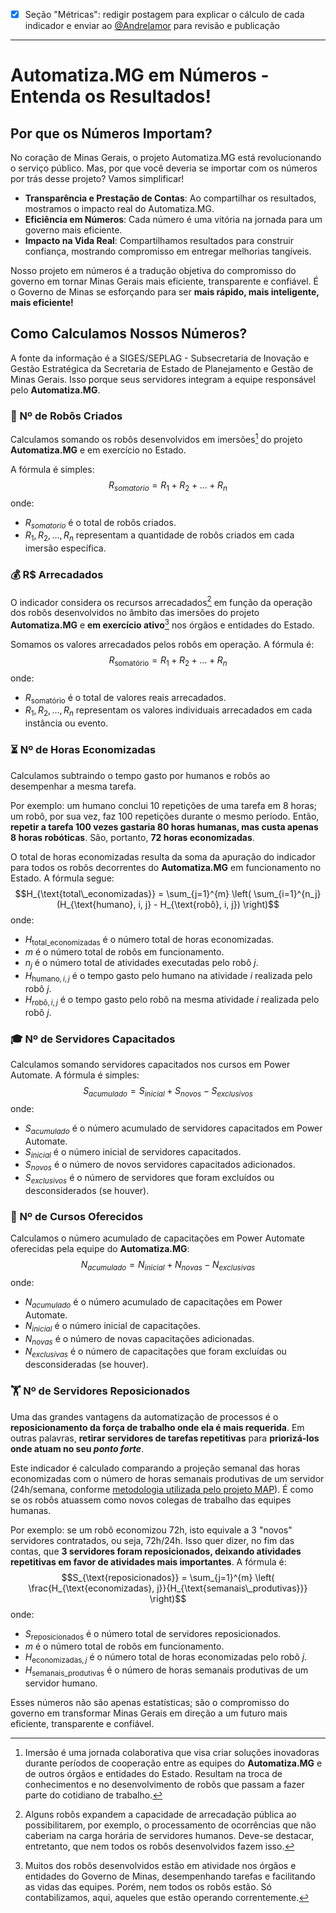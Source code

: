 - [x] Seção "Métricas": redigir postagem para explicar o cálculo de cada indicador e enviar ao [@Andrelamor](https://github.com/Andrelamor) para revisão e publicação
------------------------------------------------------------
# Automatiza.MG em Números - Entenda os Resultados!

## Por que os Números Importam?

No coração de Minas Gerais, o projeto Automatiza.MG está revolucionando o serviço público. Mas, por que você deveria se importar com os números por trás desse projeto? Vamos simplificar!

- **Transparência e Prestação de Contas**: Ao compartilhar os resultados, mostramos o impacto real do Automatiza.MG.
- **Eficiência em Números**: Cada número é uma vitória na jornada para um governo mais eficiente.
- **Impacto na Vida Real**: Compartilhamos resultados para construir confiança, mostrando compromisso em entregar melhorias tangíveis.

Nosso projeto em números é a tradução objetiva do compromisso do governo em tornar Minas Gerais mais eficiente, transparente e confiável. É o Governo de Minas se esforçando para ser **mais rápido, mais inteligente, mais eficiente!**

## Como Calculamos Nossos Números?

A fonte da informação é a SIGES/SEPLAG - Subsecretaria de Inovação e Gestão Estratégica da Secretaria de Estado de Planejamento e Gestão de Minas Gerais. Isso porque seus servidores integram a equipe responsável pelo **Automatiza.MG**.

### 🤖 Nº de Robôs Criados

Calculamos somando os robôs desenvolvidos em imersões[^1] do projeto **Automatiza.MG** e em exercício no Estado.

A fórmula é simples:
$$R_{somatorio} = R_1 + R_2 + \ldots + R_n$$onde:
- $R_{somatorio}$ é o total de robôs criados.
- $R_1, R_2, \ldots, R_n$ representam a quantidade de robôs criados em cada imersão específica.

[^1]: Imersão é uma jornada colaborativa que visa criar soluções inovadoras durante períodos de cooperação entre as equipes do **Automatiza.MG** e de outros órgãos e entidades do Estado. Resultam na troca de conhecimentos e no desenvolvimento de robôs que passam a fazer parte do cotidiano de trabalho.

### 💰 R$ Arrecadados

O indicador considera os recursos arrecadados[^2] em função da operação dos robôs desenvolvidos no âmbito das imersões do projeto **Automatiza.MG** e **em exercício ativo**[^3] nos órgãos e entidades do Estado.

Somamos os valores arrecadados pelos robôs em operação. A fórmula é: $$R_{\text{somatório}} = R_1 + R_2 + \ldots + R_n$$onde:
- $R_{\text{somatório}}$ é o total de valores reais arrecadados.
- $R_1, R_2, \ldots, R_n$ representam os valores individuais arrecadados em cada instância ou evento.

[^2]: Alguns robôs expandem a capacidade de arrecadação pública ao possibilitarem, por exemplo, o processamento de ocorrências que não caberiam na carga horária de servidores humanos. Deve-se destacar, entretanto, que nem todos os robôs desenvolvidos fazem isso.
[^3]: Muitos dos robôs desenvolvidos estão em atividade nos órgãos e entidades do Governo de Minas, desempenhando tarefas e facilitando as vidas das equipes. Porém, nem todos os robôs estão. Só contabilizamos, aqui, aqueles que estão operando correntemente.

### ⏳ Nº de Horas Economizadas

Calculamos subtraindo o tempo gasto por humanos e robôs ao desempenhar a mesma tarefa.

Por exemplo: um humano conclui 10 repetições de uma tarefa em 8 horas; um robô, por sua vez, faz 100 repetições durante o mesmo período. Então, **repetir a tarefa 100 vezes gastaria 80 horas humanas, mas custa apenas 8 horas robóticas**. São, portanto, **72 horas economizadas**.

O total de horas economizadas resulta da soma da apuração do indicador para todos os robôs decorrentes do **Automatiza.MG** em funcionamento no Estado. A fórmula segue:
$$H_{\text{total\_economizadas}} = \sum_{j=1}^{m} \left( \sum_{i=1}^{n_j} (H_{\text{humano}, i, j} - H_{\text{robô}, i, j}) \right)$$
onde:
- $H_{\text{total\_economizadas}}$ é o número total de horas economizadas.
- $m$ é o número total de robôs em funcionamento.
- $n_j$ é o número total de atividades executadas pelo robô $j$.
- $H_{\text{humano}, i, j}$ é o tempo gasto pelo humano na atividade $i$ realizada pelo robô $j$.
- $H_{\text{robô}, i, j}$ é o tempo gasto pelo robô na mesma atividade $i$ realizada pelo robô $j$.

### 🎓 Nº de Servidores Capacitados

Calculamos somando servidores capacitados nos cursos em Power Automate. A fórmula é simples: $$S_{acumulado} = S_{inicial} + S_{novos} - S_{exclusivos}$$
onde:
- $S_{acumulado}$ é o número acumulado de servidores capacitados em Power Automate.
- $S_{inicial}$ é o número inicial de servidores capacitados.
- $S_{novos}$ é o número de novos servidores capacitados adicionados.
- $S_{exclusivos}$ é o número de servidores que foram excluídos ou desconsiderados (se houver).

### 🎒 Nº de Cursos Oferecidos

Calculamos o número acumulado de capacitações em Power Automate oferecidas pela equipe do **Automatiza.MG**: $$N_{acumulado} = N_{inicial} + N_{novas} - N_{exclusivas}$$
onde:
- $N_{acumulado}$ é o número acumulado de capacitações em Power Automate.
- $N_{inicial}$ é o número inicial de capacitações.
- $N_{novas}$ é o número de novas capacitações adicionadas.
- $N_{exclusivas}$ é o número de capacitações que foram excluídas ou desconsideradas (se houver).

### 🏋️ Nº de Servidores Reposicionados

Uma das grandes vantagens da automatização de processos é o **reposicionamento da força de trabalho onde ela é mais requerida**. Em outras palavras, **retirar servidores de tarefas repetitivas** para **priorizá-los onde atuam no seu *ponto forte***.

Este indicador é calculado comparando a projeção semanal das horas economizadas com o número de horas semanais produtivas de um servidor (24h/semana, conforme [metodologia utilizada pelo projeto MAP](https://www.mg.gov.br/system/files/media/planejamento/documento_detalhado/2023/gestao-de-pessoas/gestao-da-forca-de-trabalho/guia-map-2022.pdf "https://www.mg.gov.br/system/files/media/planejamento/documento_detalhado/2023/gestao-de-pessoas/gestao-da-forca-de-trabalho/guia-map-2022.pdf")). É como se os robôs atuassem como novos colegas de trabalho das equipes humanas.

Por exemplo: se um robô economizou 72h, isto equivale a 3 "novos" servidores contratados, ou seja, 72h/24h. Isso quer dizer, no fim das contas, que **3 servidores foram reposicionados, deixando atividades repetitivas em favor de atividades mais importantes**. A fórmula é: $$S_{\text{reposicionados}} = \sum_{j=1}^{m} \left( \frac{H_{\text{economizadas}, j}}{H_{\text{semanais\_produtivas}}} \right)$$onde:
- $S_{\text{reposicionados}}$ é o número total de servidores reposicionados.
- $m$ é o número total de robôs em funcionamento.
- $H_{\text{economizadas}, j}$ é o número total de horas economizadas pelo robô $j$.
- $H_{\text{semanais\_produtivas}}$ é o número de horas semanais produtivas de um servidor humano.

Esses números não são apenas estatísticas; são o compromisso do governo em transformar Minas Gerais em direção a um futuro mais eficiente, transparente e confiável.